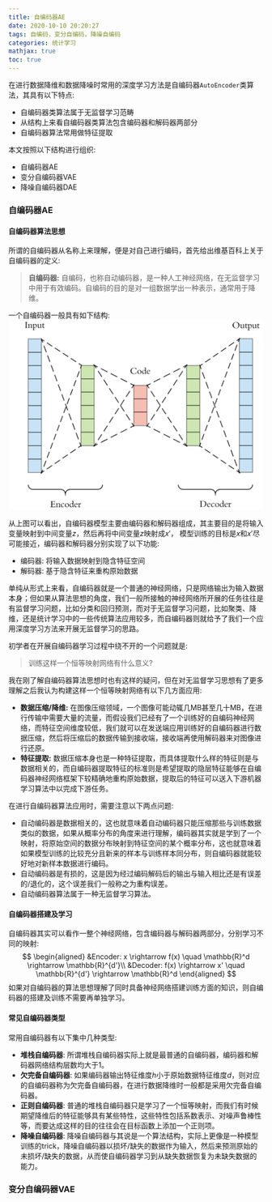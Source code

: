 ```yaml
---
title: 自编码器AE
date: 2020-10-10 20:20:27
tags: 自编码，变分自编码，降噪自编码 
categories: 统计学习 
mathjax: true 
toc: true 
---
```

在进行数据降维和数据降噪时常用的深度学习方法是自编码器`AutoEncoder`类算法，其具有以下特点:
- 自编码器类算法属于无监督学习范畴
- 从结构上来看自编码器类算法包含编码器和解码器两部分 
- 自编码器算法常用做特征提取 

本文按照以下结构进行组织:
- 自编码器AE
- 变分自编码器VAE 
- 降噪自编码器DAE 
<!--more-->
### 自编码器AE  

#### 自编码器算法思想 
所谓的自编码器从名称上来理解，便是对自己进行编码，首先给出维基百科上关于自编码器的定义:
> **自编码器:** 自编码，也称自动编码器，是一种人工神经网络，在无监督学习中用于有效编码。自编码的目的是对一组数据学出一种表示，通常用于降维。 

一个自编码器一般具有如下结构: 
![自编码器](https://raw.githubusercontent.com/xuejy19/xuejy19.github.io/source/Img/AE.png)

从上图可以看出，自编码器模型主要由编码器和解码器组成，其主要目的是将输入变量映射到中间变量$z$，然后再将中间变量$z$映射成$x'$， 模型训练的目标是$x$和$x'$尽可能接近，编码器和解码器分别实现了以下功能: 
- 编码器: 将输入数据映射到隐含特征空间 
- 解码器: 基于隐含特征来重构原始数据 

单纯从形式上来看，自编码器就是一个普通的神经网络，只是网络输出为输入数据本身；但如果从算法思想的角度，我们一般所接触的神经网络所开展的任务往往是有监督学习问题，比如分类和回归预测，而对于无监督学习问题，比如聚类、降维，还是统计学习中的一些传统算法应用较多，而自编码器则就给予了我们一个应用深度学习方法来开展无监督学习的思路。

初学者在开展自编码器学习过程中绕不开的一个问题就是:
> 训练这样一个恒等映射网络有什么意义? 

我在刚了解自编码器算法思想时也有这样的疑问，但在对无监督学习思想有了更多理解之后我认为构建这样一个恒等映射网络有以下几方面应用: 
- **数据压缩/降维:** 在图像压缩领域，一个图像可能动辄几MB甚至几十MB，在进行传输中需要大量的流量，而假设我们已经有了一个训练好的自编码神经网络，而特征空间维度较低，我们就可以在发送端应用训练好的自编码器进行数据压缩，然后将压缩后的数据传输到接收端，接收端再使用解码器来对图像进行还原。
- **特征提取:** 数据压缩本身也是一种特征提取，而具体提取什么样的特征则是与数据相关的，而自编码器提取特征的标准则是希望提取的隐层特征能够在自编码器神经网络框架下较精确地重构原始数据，提取后的特征可以送入下游机器学习算法中以完成下游任务。

在进行自编码器算法应用时，需要注意以下两点问题: 
- 自动编码器是数据相关的，这也就意味着自动编码器只能压缩那些与训练数据类似的数据，如果从概率分布的角度来进行理解，编码器其实就是学到了一个映射，将原始空间的数据分布映射到特征空间的某个概率分布，这也就意味着如果模型训练的比较充分且新来的样本与训练样本同分布，则自编码器就能较好地对新样本数据进行编码。 
- 自动编码器是有损的，这是因为经过编码解码后的输出与输入相比还是有误差的/退化的，这个误差我们一般称之为重构误差。
- 自动编码器算法属于一种无监督学习算法。

#### 自编码器搭建及学习 

自编码器其实可以看作一整个神经网络，包含编码器与解码器两部分，分别学习不同的映射: 
$$
    \begin{aligned}
        &Encoder: x \rightarrow f(x) \quad \mathbb{R}^d \rightarrow \mathbb{R}^{d'}\\ 
        &Decoder: f(x) \rightarrow x' \quad \mathbb{R}^{d'} \rightarrow \mathbb{R}^d
    \end{aligned}
$$
如果对自编码器的算法思想理解了同时具备神经网络搭建训练方面的知识，则自编码器的搭建及训练不需要再单独学习。

#### 常见自编码器类型 
常用自编码器有以下集中几种类型: 
- **堆栈自编码器**: 所谓堆栈自编码器实际上就是最普通的自编码器，编码器和解码器网络结构层数均大于1。
- **欠完备自编码器**: 如果编码器输出特征维度$h$小于原始数据特征维度$d$，则对应的自编码器称为欠完备自编码器，在进行数据降维时一般都是采用欠完备自编码器。
- **正则自编码器**: 普通的堆栈自编码器只是学习了一个恒等映射，而我们有时候期望降维后的特征能够具有某些特性，这些特性包括系数表示、对噪声鲁棒性等，而要达成这样的目的往往会在目标函数上添加一个正则项。
- **降噪自编码器**: 降噪自编码器与其说是一个算法结构，实际上更像是一种模型训练的trick，降噪自编码器以损坏/缺失的数据作为输入，然后来预测原始的未损坏/缺失的数据，从而使自编码器学习到从缺失数据恢复为未缺失数据的能力。   
### 变分自编码器VAE 
